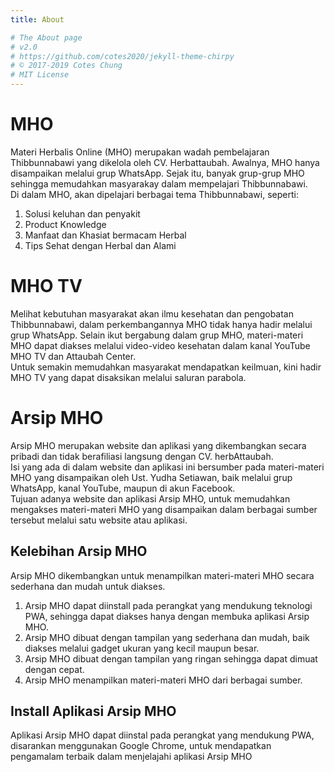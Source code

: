 ```yaml
---
title: About

# The About page
# v2.0
# https://github.com/cotes2020/jekyll-theme-chirpy
# © 2017-2019 Cotes Chung
# MIT License
---
```


<h1>MHO</h1>

<div>Materi Herbalis Online (MHO) merupakan wadah pembelajaran Thibbunnabawi yang dikelola oleh CV. Herbattaubah. Awalnya, MHO hanya disampaikan melalui grup WhatsApp. Sejak itu, banyak grup-grup MHO sehingga memudahkan masyarakay dalam mempelajari Thibbunnabawi.<div>

<div>Di dalam MHO, akan dipelajari berbagai tema Thibbunnabawi, seperti:</div>
<ol>
    <li>Solusi keluhan dan penyakit</li>
    <li>Product Knowledge</li>
    <li>Manfaat dan Khasiat bermacam Herbal</li>
    <li>Tips Sehat dengan Herbal dan Alami</li>
</ol>

<h1>MHO TV</h1>

<div>Melihat kebutuhan masyarakat akan ilmu kesehatan dan pengobatan Thibbunnabawi, dalam perkembangannya MHO tidak hanya hadir melalui grup WhatsApp. Selain ikut bergabung dalam grup MHO, materi-materi MHO dapat diakses melalui video-video kesehatan dalam kanal YouTube MHO TV dan Attaubah Center.</div>

<div>Untuk semakin memudahkan masyarakat mendapatkan keilmuan, kini hadir MHO TV yang dapat disaksikan melalui saluran parabola.</div>

<h1>Arsip MHO</h1>

<div>Arsip MHO merupakan website dan aplikasi yang dikembangkan secara pribadi dan tidak berafiliasi langsung dengan CV. herbAttaubah.</div>

<div>Isi yang ada di dalam website dan aplikasi ini bersumber pada materi-materi MHO yang disampaikan oleh Ust. Yudha Setiawan, baik melalui grup WhatsApp, kanal YouTube, maupun di akun Facebook.</div>

<div>Tujuan adanya website dan aplikasi Arsip MHO, untuk memudahkan mengakses materi-materi MHO yang disampaikan dalam berbagai sumber tersebut melalui satu website atau aplikasi.</div>

<h2>Kelebihan Arsip MHO</h2>

<div>Arsip MHO dikembangkan untuk menampilkan materi-materi MHO secara sederhana dan mudah untuk diakses.</div>
<ol>
    <li>Arsip MHO dapat diinstall pada perangkat yang mendukung teknologi PWA, sehingga dapat diakses hanya dengan membuka aplikasi Arsip MHO.</li>
    <li>Arsip MHO dibuat dengan tampilan yang sederhana dan mudah, baik diakses melalui gadget ukuran yang kecil maupun besar.</li>
    <li>Arsip MHO dibuat dengan tampilan yang ringan sehingga dapat dimuat dengan cepat.</li>
    <li>Arsip MHO menampilkan materi-materi MHO dari berbagai sumber.</li>
</ol>

<h2>Install Aplikasi Arsip MHO</h2>

<div>Aplikasi Arsip MHO dapat diinstal pada perangkat yang mendukung PWA, disarankan menggunakan Google Chrome, untuk mendapatkan pengamalam terbaik dalam menjelajahi aplikasi Arsip MHO</div>

<pwa-install manifestpath="../assets/img/brand/manifest.webmanifest" explainer="Aplikasi MHO menghadirkan materi-materi MHO langsung di perangkat Anda. Insya-Alloh, kami akan mengupdate database materi MHO secara berkala" descriptionheader="Deskripsi" installbuttontext="Install aplikasi" featuresheader="Kelebihan" ></pwa-install>